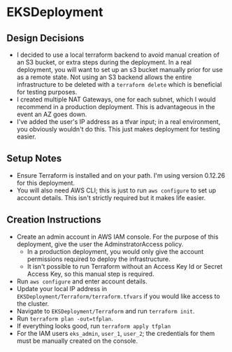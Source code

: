 # EKSDeployment

## Design Decisions
* I decided to use a local terraform backend to avoid manual creation of an S3 bucket, or extra steps during the deployment. In a real deployment, you will want to set up an s3 bucket manually prior for use as a remote state. Not using an S3 backend allows the entire infrastructure to be deleted with a `terraform delete` which is beneficial for testing purposes.
* I created multiple NAT Gateways, one for each subnet, which I would recommend in a production deployment. This is advantageous in the event an AZ goes down.
* I've added the user's IP address as a tfvar input; in a real environment, you obviously wouldn't do this. This just makes deployment for testing easier.

## Setup Notes
* Ensure Terraform is installed and on your path. I'm using version 0.12.26 for this deployment.
* You will also need AWS CLI; this is just to run `aws configure` to set up account details. This isn't strictly required but it makes life easier.

## Creation Instructions
* Create an admin account in AWS IAM console. For the purpose of this deployment, give the user the AdminstratorAccess policy.
  * In a production deployment, you would only give the account permissions required to deploy the infrastructure.
  * It isn't possible to run Terraform without an Access Key Id or Secret Access Key, so this manual step is required.
* Run `aws configure` and enter account details.
* Update your local IP address in `EKSDeployment/Terraform/terraform.tfvars` if you would like access to the cluster.
* Navigate to `EKSDeployment/Terraform` and run `terraform init`.
* Run `terraform plan -out=tfplan`.
* If everything looks good, run `terraform apply tfplan`
* For the IAM users `eks_admin`, `user_1`, `user_2`; the credentials for them must be manually created on the console.

